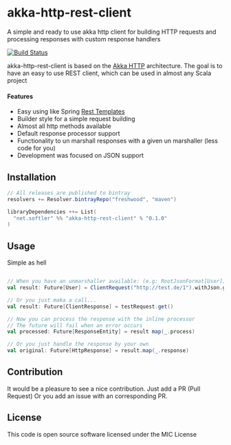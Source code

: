 # akka-http-rest-client
A simple and ready to use akka http client for building HTTP requests and processing responses with custom response handlers

[![Build Status](https://travis-ci.org/Freshwood/akka-http-rest-client.svg?branch=master)](https://travis-ci.org/Freshwood/akka-http-rest-client)

akka-http-rest-client is based on the [Akka HTTP](https://github.com/akka/akka-http) architecture.
The goal is to have an easy to use REST client, which can be used in almost any Scala project
#### Features

- Easy using like Spring [Rest Templates](https://docs.spring.io/spring-framework/docs/current/javadoc-api/org/springframework/web/client/RestTemplate.html)
- Builder style for a simple request building
- Almost all http methods available
- Default response processor support
- Functionality to un marshall responses with a given un marshaller (less code for you)
- Development was focused on JSON support

## Installation

``` scala
// All releases are published to bintray
resolvers += Resolver.bintrayRepo("freshwood", "maven")

libraryDependencies ++= List(
  "net.softler" %% "akka-http-rest-client" % "0.1.0"
)
```

## Usage

Simple as hell

``` scala

// When you have an unmarshaller available: (e.g: RootJsonFormat[User])
val result: Future[User] = ClientRequest("http://test.de/1").withJson.get[User]

// Or you just maka a call...
val result: Future[ClientResponse] = testRequest.get()

// Now you can process the response with the inline processor
// The future will fail when an error occurs
val processed: Future[ResponseEntity] = result map(_.process)

// Or you just handle the response by your own
val original: Future[HttpResponse] = result.map(_.response)

```
## Contribution ##

It would be a pleasure to see a nice contribution.
Just add a PR (Pull Request)
Or you add an issue with an corresponding PR.

## License ##

This code is open source software licensed under the MIC License